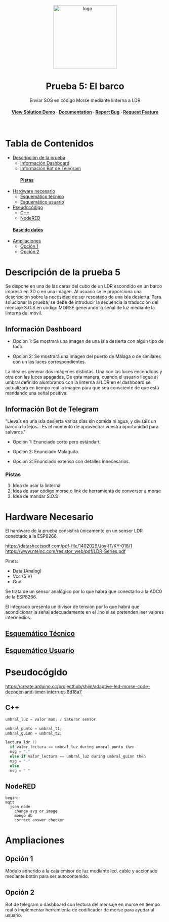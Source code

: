 
<div align="center">

  <img src="https://www.3dbenchy.com/wp-content/uploads/2016/01/cropped-3DBenchy_website_logo_512x512px.png" alt="logo" width="200" height="auto" />
  <h1>Prueba 5: El barco</h1>
  
  <p>
    Enviar SOS en código Morse mediante linterna a LDR 
  </p>
  
   
<h4>
    <a href="https://www.youtube.com/watch?v=k8m8R4x0Mgk">View Solution Demo</a>
  <span> · </span>
    <a href="https://github.com/izanamador/infind">Documentation</a>
  <span> · </span>
    <a href="https://github.com/izanamador/infind/issues/">Report Bug</a>
  <span> · </span>
    <a href="https://github.com/izanamador/infind/issues/">Request Feature</a>
  </h4>
</div>

<br />

<!-- Table of Contents -->
# Tabla de Contenidos

- [Descripción de la prueba](#descripcion)
  * [Información Dashboard](#dart-features)
  * [Información Bot de Telegram](#art-color-reference)
    #### [Pistas](#art-color-reference)
- [Hardware necesario](#ampliaciones)
  * [Esquemático técnico](#opcion1)
  * [Esquemático usuario](#opcion1)
- [Pseudocódigo](#ampliaciones)
  * [C++](#opcion1)
  * [NodeRED](#opcion1)
  #### [Base de datos](#art-color-reference)
- [Ampliaciones](#ampliaciones)
  * [Opción 1](#opcion1)
  * [Opción 2](#opcion1)


<!-- About the Project -->
# Descripción de la prueba 5

Se dispone en una de las caras del cubo de un LDR escondido en un barco impreso en 3D o en una imagen. Al usuario se le proporciona una descripción sobre la necesidad de ser rescatado de una isla desierta. Para solucionar la prueba, se debe de introducir la secuencia la traducción del mensaje S.O.S en código MORSE generando la señal de luz mediante la linterna del móvil. 


## Información Dashboard

- Opción 1: Se mostrará una imagen de una isla desierta con algún tipo de foco.

- Opción 2: Se mostrará una imagen del puerto de Málaga o de similares con un las luces correspondientes. 

La idea es generar dos imágenes distintas. Una con las luces encendidas y otra con las luces apagadas. De esta manera, cuando el usuario llegue al umbral definido alumbrando con la linterna al LDR en el dashboard se actualizará en tiempo real la imagen para que sea consciente de que está mandando una señal positiva. 

## Información Bot de Telegram

"Llevaís en una isla desierta varios días sin comida ni agua, y divisáis un barco a lo lejos... Es el momento de aprovechar vuestra oportunidad para salvaros."

- Opción 1: Enunciado corto pero estándart.


- Opción 2: Enunciado Malaguita.

- Opción 3: Enunciado extenso con detalles innecesarios. 

 ### Pistas
 1.  Idea de usar la linterna
 2.  Idea de usar código morse o link de herramienta de conversor a morse
 3.  Idea de mandar S.O.S 
 

# Hardware Necesario

El hardware de la prueba consistirá únicamente en un sensor LDR conectado a la ESP8266. 

https://datasheetspdf.com/pdf-file/1402029/Joy-IT/KY-018/1
https://www.nteinc.com/resistor_web/pdf/LDR-Series.pdf

Pines:

- Data (Analog)
- Vcc (5 V)
- Gnd

Se trata de un sensor analógico por lo que habrá que conectarlo a la ADC0 de la ESP8266. 

El integrado presenta un divisor de tensión por lo que habrá que acondicionar la señal adecuadamente en el .ino si se pretenden leer valores intermedios. 


## [Esquemático Técnico](https://shields.io/)
## [Esquemático Usuario](https://shields.io/)

# Pseudocógido

https://create.arduino.cc/projecthub/shjin/adaptive-led-morse-code-decoder-and-timer-interrupt-8d18a7

## C++

``` C++
umbral_luz = valor max; / Saturar sensor

umbral_punto = umbral_t1;
umbral_guion = umbral_t2;

lectura ldr ()
  if valor_lectura == umbral_luz during umbral_punto then
  msg = "."
  else if valor_lectura == umbral_luz during umbral_guion then
  msg = "-"
  else
  msg = " "

```
## NodeRED

```NodeRED
begin:
mqtt
  json node
    change svg or image
    mongo db 
    correct answer checker

```



# Ampliaciones

## Opción 1

Módulo adherido a la caja emisor de luz mediante led, cable y accionado mediante botón para ser autocontenido. 

## Opción 2

Bot de telegram o dashboard con lectura del mensaje en morse en tiempo real ó implementar herramienta de codificador de morse para ayudar al usuario.  